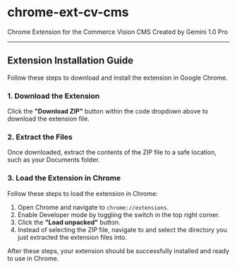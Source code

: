 # chrome-ext-cv-cms
Chrome Extension for the Commerce Vision CMS
Created by Gemini 1.0 Pro

---

## Extension Installation Guide

Follow these steps to download and install the extension in Google Chrome.

### 1. Download the Extension

Click the **"Download ZIP"** button within the code dropdown above to download the extension file.

### 2. Extract the Files

Once downloaded, extract the contents of the ZIP file to a safe location, such as your Documents folder.

### 3. Load the Extension in Chrome

Follow these steps to load the extension in Chrome:

1. Open Chrome and navigate to `chrome://extensions`.
2. Enable Developer mode by toggling the switch in the top right corner.
3. Click the **"Load unpacked"** button.
4. Instead of selecting the ZIP file, navigate to and select the directory you just extracted the extension files into.

After these steps, your extension should be successfully installed and ready to use in Chrome.
